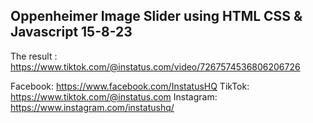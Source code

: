 ## Oppenheimer Image Slider using HTML CSS & Javascript 15-8-23
The result : https://www.tiktok.com/@instatus.com/video/7267574536806206726

Facebook: https://www.facebook.com/InstatusHQ
TikTok: https://www.tiktok.com/@instatus.com
Instagram: https://www.instagram.com/instatushq/

